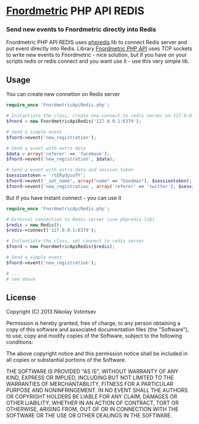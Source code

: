 # [Fnordmetric](https://github.com/paulasmuth/fnordmetric) PHP API REDIS

### Send new events to Fnordmetric directly into Redis

Fnordmetric PHP API REDIS uses [phpredis](https://github.com/nicolasff/phpredis) lib to connect Redis server and put event directly into Redis.
Library [Fnordmetric PHP API](https://github.com/leemachin/fnordmetric-php-api) uses TCP sockets to write new events to Fnordmetric - nice solution,
but if you have on your scripts redis or redis connect and you want use it - use this very simple lib.

## Usage
You can create new connetion on Redis server
```php
require_once 'FnordmetricApiRedis.php';

# Instantiate the class, create new connect to redis server on 127.0.0.1:6379 (default value)
$fnord = new FnordmetricApiRedis('127.0.0.1:6379');

# Send a simple event
$fnord->event('new_registration');

# Send a event with extra data
$data = array('referer' => 'facebook');
$fnord->event('new_registration', $data);

# Send a event with extra data and session token
$sessiontoken = 'rtERydysuTY';
$fnord->event('_set_name', array("name" => "Goodman"), $sessiontoken);
$fnord->event('new_registration', array('referer' => 'twitter'), $sessiontoken);
```

But if you have instant connect - you can use it
```php
require_once 'FnordmetricApiRedis.php';

# External connection to Redis server (use phpredis lib)
$redis = new Redis();
$redis->connect('127.0.0.1:6379');

# Instantiate the class, set connect to redis server
$fnord = new FnordmetricApiRedis($redis);

# Send a simple event
$fnord->event('new_registration');

# ... 
# see above
```

## License

Copyright (C) 2013 Nikolay Votintsev

Permission is hereby granted, free of charge, to any person obtaining
a copy of this software and associated documentation files (the "Software"),
to use, copy and modify copies of the Software,
subject to the following conditions:

The above copyright notice and this permission notice shall be
included in all copies or substantial portions of the Software.

THE SOFTWARE IS PROVIDED "AS IS", WITHOUT WARRANTY OF ANY KIND,
EXPRESS OR IMPLIED, INCLUDING BUT NOT LIMITED TO THE WARRANTIES OF
MERCHANTABILITY, FITNESS FOR A PARTICULAR PURPOSE AND
NONINFRINGEMENT. IN NO EVENT SHALL THE AUTHORS OR COPYRIGHT HOLDERS BE
LIABLE FOR ANY CLAIM, DAMAGES OR OTHER LIABILITY, WHETHER IN AN ACTION
OF CONTRACT, TORT OR OTHERWISE, ARISING FROM, OUT OF OR IN CONNECTION
WITH THE SOFTWARE OR THE USE OR OTHER DEALINGS IN THE SOFTWARE.
